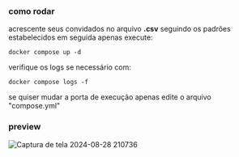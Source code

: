 ### como rodar
acrescente seus convidados no arquivo **.csv** seguindo os padrões estabelecidos
em seguida apenas execute:
```
docker compose up -d
```

verifique os logs se necessário com:
```
docker compose logs -f
```

se quiser mudar a porta de execução apenas edite o arquivo "compose.yml"

### preview
![Captura de tela 2024-08-28 210736](https://github.com/user-attachments/assets/111c35d9-633b-4fc9-9fab-ea9259058d15)
